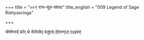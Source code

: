 +++
title = "००९ राज-सूत-संवादः"
title_english = "009 Legend of Sage Rishyasringa"

+++


चोम्मेन्तर्य् फ़ोर् थे सेलेच्तेद् वलुएस् दोएस्न्ऽत् एxइस्त्

